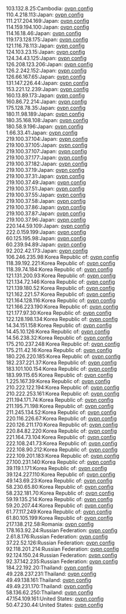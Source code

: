 103.132.8.25:Cambodia: [ovpn config](vpn/103_132_8_25.ovpn)  
110.4.218.113:Japan: [ovpn config](vpn/110_4_218_113.ovpn)  
111.217.204.169:Japan: [ovpn config](vpn/111_217_204_169.ovpn)  
114.159.194.100:Japan: [ovpn config](vpn/114_159_194_100.ovpn)  
114.16.18.46:Japan: [ovpn config](vpn/114_16_18_46.ovpn)  
119.173.128.175:Japan: [ovpn config](vpn/119_173_128_175.ovpn)  
121.116.78.113:Japan: [ovpn config](vpn/121_116_78_113.ovpn)  
124.103.23.15:Japan: [ovpn config](vpn/124_103_23_15.ovpn)  
124.34.43.125:Japan: [ovpn config](vpn/124_34_43_125.ovpn)  
126.208.123.206:Japan: [ovpn config](vpn/126_208_123_206.ovpn)  
126.2.242.152:Japan: [ovpn config](vpn/126_2_242_152.ovpn)  
126.66.167.65:Japan: [ovpn config](vpn/126_66_167_65.ovpn)  
131.147.226.44:Japan: [ovpn config](vpn/131_147_226_44.ovpn)  
153.221.12.239:Japan: [ovpn config](vpn/153_221_12_239.ovpn)  
160.13.89.173:Japan: [ovpn config](vpn/160_13_89_173.ovpn)  
160.86.72.214:Japan: [ovpn config](vpn/160_86_72_214.ovpn)  
175.128.78.35:Japan: [ovpn config](vpn/175_128_78_35.ovpn)  
180.11.98.189:Japan: [ovpn config](vpn/180_11_98_189.ovpn)  
180.35.168.108:Japan: [ovpn config](vpn/180_35_168_108.ovpn)  
180.58.9.196:Japan: [ovpn config](vpn/180_58_9_196.ovpn)  
1.66.33.41:Japan: [ovpn config](vpn/1_66_33_41.ovpn)  
219.100.37.104:Japan: [ovpn config](vpn/219_100_37_104.ovpn)  
219.100.37.105:Japan: [ovpn config](vpn/219_100_37_105.ovpn)  
219.100.37.107:Japan: [ovpn config](vpn/219_100_37_107.ovpn)  
219.100.37.177:Japan: [ovpn config](vpn/219_100_37_177.ovpn)  
219.100.37.182:Japan: [ovpn config](vpn/219_100_37_182.ovpn)  
219.100.37.19:Japan: [ovpn config](vpn/219_100_37_19.ovpn)  
219.100.37.31:Japan: [ovpn config](vpn/219_100_37_31.ovpn)  
219.100.37.49:Japan: [ovpn config](vpn/219_100_37_49.ovpn)  
219.100.37.51:Japan: [ovpn config](vpn/219_100_37_51.ovpn)  
219.100.37.55:Japan: [ovpn config](vpn/219_100_37_55.ovpn)  
219.100.37.58:Japan: [ovpn config](vpn/219_100_37_58.ovpn)  
219.100.37.86:Japan: [ovpn config](vpn/219_100_37_86.ovpn)  
219.100.37.87:Japan: [ovpn config](vpn/219_100_37_87.ovpn)  
219.100.37.96:Japan: [ovpn config](vpn/219_100_37_96.ovpn)  
220.144.59.109:Japan: [ovpn config](vpn/220_144_59_109.ovpn)  
222.0.159.199:Japan: [ovpn config](vpn/222_0_159_199.ovpn)  
60.125.195.98:Japan: [ovpn config](vpn/60_125_195_98.ovpn)  
60.239.94.89:Japan: [ovpn config](vpn/60_239_94_89.ovpn)  
92.202.42.173:Japan: [ovpn config](vpn/92_202_42_173.ovpn)  
106.246.235.98:Korea Republic of: [ovpn config](vpn/106_246_235_98.ovpn)  
118.39.192.221:Korea Republic of: [ovpn config](vpn/118_39_192_221.ovpn)  
118.39.74.184:Korea Republic of: [ovpn config](vpn/118_39_74_184.ovpn)  
121.131.200.93:Korea Republic of: [ovpn config](vpn/121_131_200_93.ovpn)  
121.134.72.146:Korea Republic of: [ovpn config](vpn/121_134_72_146.ovpn)  
121.139.180.52:Korea Republic of: [ovpn config](vpn/121_139_180_52.ovpn)  
121.162.221.57:Korea Republic of: [ovpn config](vpn/121_162_221_57.ovpn)  
121.164.128.116:Korea Republic of: [ovpn config](vpn/121_164_128_116.ovpn)  
121.166.223.190:Korea Republic of: [ovpn config](vpn/121_166_223_190.ovpn)  
121.177.97.30:Korea Republic of: [ovpn config](vpn/121_177_97_30.ovpn)  
122.128.198.134:Korea Republic of: [ovpn config](vpn/122_128_198_134.ovpn)  
14.34.151.158:Korea Republic of: [ovpn config](vpn/14_34_151_158.ovpn)  
14.45.10.126:Korea Republic of: [ovpn config](vpn/14_45_10_126.ovpn)  
14.56.238.32:Korea Republic of: [ovpn config](vpn/14_56_238_32.ovpn)  
175.210.237.248:Korea Republic of: [ovpn config](vpn/175_210_237_248.ovpn)  
175.211.42.16:Korea Republic of: [ovpn config](vpn/175_211_42_16.ovpn)  
180.226.220.185:Korea Republic of: [ovpn config](vpn/180_226_220_185.ovpn)  
182.237.221.37:Korea Republic of: [ovpn config](vpn/182_237_221_37.ovpn)  
183.101.100.154:Korea Republic of: [ovpn config](vpn/183_101_100_154.ovpn)  
183.99.115.65:Korea Republic of: [ovpn config](vpn/183_99_115_65.ovpn)  
1.225.167.39:Korea Republic of: [ovpn config](vpn/1_225_167_39.ovpn)  
210.222.122.194:Korea Republic of: [ovpn config](vpn/210_222_122_194.ovpn)  
210.222.253.161:Korea Republic of: [ovpn config](vpn/210_222_253_161.ovpn)  
211.194.171.74:Korea Republic of: [ovpn config](vpn/211_194_171_74.ovpn)  
211.195.71.198:Korea Republic of: [ovpn config](vpn/211_195_71_198.ovpn)  
211.245.134.52:Korea Republic of: [ovpn config](vpn/211_245_134_52.ovpn)  
220.116.226.67:Korea Republic of: [ovpn config](vpn/220_116_226_67.ovpn)  
220.126.211.170:Korea Republic of: [ovpn config](vpn/220_126_211_170.ovpn)  
220.84.82.220:Korea Republic of: [ovpn config](vpn/220_84_82_220.ovpn)  
221.164.73.104:Korea Republic of: [ovpn config](vpn/221_164_73_104.ovpn)  
222.108.241.73:Korea Republic of: [ovpn config](vpn/222_108_241_73.ovpn)  
222.108.90.212:Korea Republic of: [ovpn config](vpn/222_108_90_212.ovpn)  
222.109.201.183:Korea Republic of: [ovpn config](vpn/222_109_201_183.ovpn)  
27.100.231.140:Korea Republic of: [ovpn config](vpn/27_100_231_140.ovpn)  
39.119.1.171:Korea Republic of: [ovpn config](vpn/39_119_1_171.ovpn)  
39.124.227.110:Korea Republic of: [ovpn config](vpn/39_124_227_110.ovpn)  
49.143.69.23:Korea Republic of: [ovpn config](vpn/49_143_69_23.ovpn)  
58.230.65.80:Korea Republic of: [ovpn config](vpn/58_230_65_80.ovpn)  
58.232.181.70:Korea Republic of: [ovpn config](vpn/58_232_181_70.ovpn)  
59.19.135.214:Korea Republic of: [ovpn config](vpn/59_19_135_214.ovpn)  
59.20.207.44:Korea Republic of: [ovpn config](vpn/59_20_207_44.ovpn)  
61.77.117.249:Korea Republic of: [ovpn config](vpn/61_77_117_249.ovpn)  
61.80.105.199:Korea Republic of: [ovpn config](vpn/61_80_105_199.ovpn)  
217.138.212.58:Romania: [ovpn config](vpn/217_138_212_58.ovpn)  
178.163.92.24:Russian Federation: [ovpn config](vpn/178_163_92_24.ovpn)  
2.61.8.176:Russian Federation: [ovpn config](vpn/2_61_8_176.ovpn)  
37.22.52.126:Russian Federation: [ovpn config](vpn/37_22_52_126.ovpn)  
92.118.201.214:Russian Federation: [ovpn config](vpn/92_118_201_214.ovpn)  
92.124.150.24:Russian Federation: [ovpn config](vpn/92_124_150_24.ovpn)  
92.37.142.235:Russian Federation: [ovpn config](vpn/92_37_142_235.ovpn)  
184.22.192.20:Thailand: [ovpn config](vpn/184_22_192_20.ovpn)  
49.228.237.231:Thailand: [ovpn config](vpn/49_228_237_231.ovpn)  
49.49.138.161:Thailand: [ovpn config](vpn/49_49_138_161.ovpn)  
49.49.231.170:Thailand: [ovpn config](vpn/49_49_231_170.ovpn)  
58.136.62.250:Thailand: [ovpn config](vpn/58_136_62_250.ovpn)  
47.154.109.161:United States: [ovpn config](vpn/47_154_109_161.ovpn)  
50.47.230.44:United States: [ovpn config](vpn/50_47_230_44.ovpn)  

